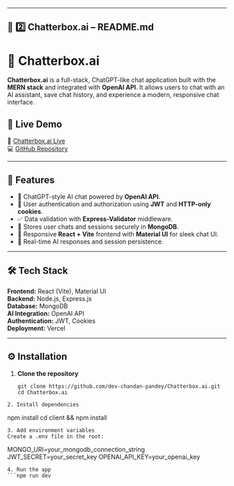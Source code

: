 
---

## 💬 **2️⃣ Chatterbox.ai – README.md**


# 💬 Chatterbox.ai

**Chatterbox.ai** is a full-stack, ChatGPT-like chat application built with the **MERN stack** and integrated with **OpenAI API**. It allows users to chat with an AI assistant, save chat history, and experience a modern, responsive chat interface.

## 🚀 Live Demo
🔗 [Chatterbox.ai Live](https://chatterbox-ai-tidm.vercel.app/)  
💻 [GitHub Repository](https://github.com/dev-chandan-pandey/Chatterbox.ai)

---

## 🧩 Features
- 🤖 ChatGPT-style AI chat powered by **OpenAI API**.
- 🔐 User authentication and authorization using **JWT** and **HTTP-only cookies**.
- ✅ Data validation with **Express-Validator** middleware.
- 💾 Stores user chats and sessions securely in **MongoDB**.
- 💬 Responsive **React + Vite** frontend with **Material UI** for sleek chat UI.
- 🧠 Real-time AI responses and session persistence.

---

## 🛠️ Tech Stack
**Frontend:** React (Vite), Material UI  
**Backend:** Node.js, Express.js  
**Database:** MongoDB  
**AI Integration:** OpenAI API  
**Authentication:** JWT, Cookies  
**Deployment:** Vercel  

---

## ⚙️ Installation

1. **Clone the repository**
   ```
   git clone https://github.com/dev-chandan-pandey/Chatterbox.ai.git
   cd Chatterbox.ai
  ```
2. Install dependencies
```
npm install
cd client && npm install
```
3. Add environment variables
Create a .env file in the root:
```
MONGO_URI=your_mongodb_connection_string
JWT_SECRET=your_secret_key
OPENAI_API_KEY=your_openai_key
```
4. Run the app
```npm run dev
```
